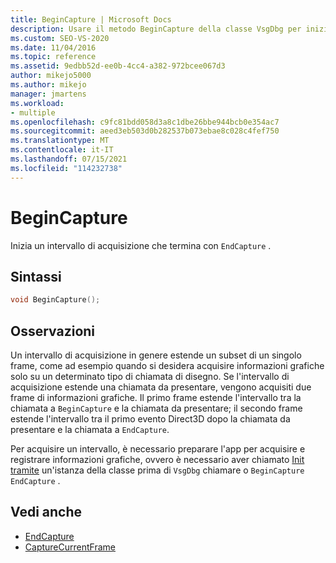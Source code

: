 ```yaml
---
title: BeginCapture | Microsoft Docs
description: Usare il metodo BeginCapture della classe VsgDbg per iniziare un intervallo di acquisizione che terminerà con EndCapture.
ms.custom: SEO-VS-2020
ms.date: 11/04/2016
ms.topic: reference
ms.assetid: 9edbb52d-ee0b-4cc4-a382-972bcee067d3
author: mikejo5000
ms.author: mikejo
manager: jmartens
ms.workload:
- multiple
ms.openlocfilehash: c9fc81bdd058d3a8c1dbe26bbe944bcb0e354ac7
ms.sourcegitcommit: aeed3eb503d0b282537b073ebae8c028c4fef750
ms.translationtype: MT
ms.contentlocale: it-IT
ms.lasthandoff: 07/15/2021
ms.locfileid: "114232738"
---
```

# <a name="begincapture"></a>BeginCapture
Inizia un intervallo di acquisizione che termina con `EndCapture` .

## <a name="syntax"></a>Sintassi

```C++
void BeginCapture();
```

## <a name="remarks"></a>Osservazioni
 Un intervallo di acquisizione in genere estende un subset di un singolo frame, come ad esempio quando si desidera acquisire informazioni grafiche solo su un determinato tipo di chiamata di disegno. Se l'intervallo di acquisizione estende una chiamata da presentare, vengono acquisiti due frame di informazioni grafiche. Il primo frame estende l'intervallo tra la chiamata a `BeginCapture` e la chiamata da presentare; il secondo frame estende l'intervallo tra il primo evento Direct3D dopo la chiamata da presentare e la chiamata a `EndCapture`.

 Per acquisire un intervallo, è necessario preparare l'app per acquisire e registrare informazioni grafiche, ovvero è necessario aver chiamato [Init tramite](init.md) un'istanza della classe prima di `VsgDbg` chiamare o `BeginCapture` `EndCapture` .

## <a name="see-also"></a>Vedi anche
- [EndCapture](endcapture.md)
- [CaptureCurrentFrame](capturecurrentframe.md)